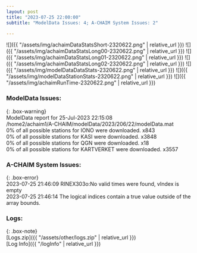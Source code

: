```yaml
---
layout: post
title: "2023-07-25 22:00:00"
subtitle: "ModelData Issues: 4; A-CHAIM System Issues: 2"

---
```


![]({{ "/assets/img/achaimDataStatsShort-2320622.png" | relative_url }})
![]({{ "/assets/img/achaimDataStatsLong00-2320622.png" | relative_url }})
![]({{ "/assets/img/achaimDataStatsLong01-2320622.png" | relative_url }})
![]({{ "/assets/img/achaimDataStatsLong02-2320622.png" | relative_url }})
![]({{ "/assets/img/modelDataDataStats-2320622.png" | relative_url }})
![]({{ "/assets/img/modelDataStationStats-2320622.png" | relative_url }})
![]({{ "/assets/img/achaimRunTime-2320622.png" | relative_url }})


### ModelData Issues:  
  
{: .box-warning}  
 ModelData report for 25-Jul-2023 22:15:08   
 /home2/achaim1/A-CHAIM/modelData/2023/206/22/modelData.mat   
 0% of all possible stations for IONO were downloaded. x843   
 0% of all possible stations for KASI were downloaded. x3848   
 0% of all possible stations for QGN were downloaded. x18   
 0% of all possible stations for KARTVERKET were downloaded. x3557   
  
### A-CHAIM System Issues:  
  
{: .box-error}  
2023-07-25 21:46:09 RINEX303o:No valid times were found, vIndex is empty  
2023-07-25 21:46:14 The logical indices contain a true value outside of the array bounds.  

### Logs:  
  
{: .box-note}  
[Logs.zip]({{ "/assets/other/logs.zip" | relative_url }})  
[Log Info]({{ "/logInfo" | relative_url }})  
